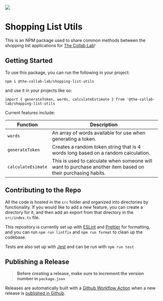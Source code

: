 [![](https://img.shields.io/npm/v/@the-collab-lab/shopping-list-utils)](https://www.npmjs.com/package/@the-collab-lab/shopping-list-utils)

# Shopping List Utils

This is an NPM package used to share common methods between the shopping list applications for [The Collab Lab](https://the-collab-lab.codes/)!

## Getting Started

To use this package, you can run the following in your project:

```
npm i @the-collab-lab/shopping-list-utils
```

and use it in your projects like so:

```
import { generateToken, words, calculateEstimate } from '@the-collab-lab/shopping-list-utils
```

Current features include:

Function | Description
| --- | --- |
`words` | An array of words available for use when generating a token.
`generateToken` | Creates a random token string that is 4 words long based on a random calculation.
`calculateEsimate` | This is used to calculate when someone will want to purchase another item based on their purchasing habits.

## Contributing to the Repo

All the code is hosted in the `src` folder and organized into directories by functionality. If you would like to add a new feature, you can create a directory for it, and then add an export from that directory in the `src/index.ts` file.

This repository is currently set up with [ESLint](https://eslint.org/) and [Prettier](https://prettier.io/) for formatting, and you can run `npm run lintfix` and `npm run format` to clean up the codebase.

Tests are also set up with [Jest](https://jestjs.io/) and can be run with `npm run test`

## Publishing a Release

> **Before creating a release, make sure to increment the version number in `package.json`**

Releases are automatically built with a [Github Workflow Action](https://github.com/the-collab-lab/shopping-list-utils/actions) when a new release is [published in Github](https://github.com/the-collab-lab/shopping-list-utils/releases).

